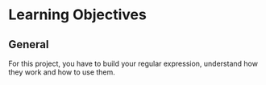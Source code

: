 # Learning Objectives

## General
For this project, you have to build your regular expression, understand how they work and how to use them.
